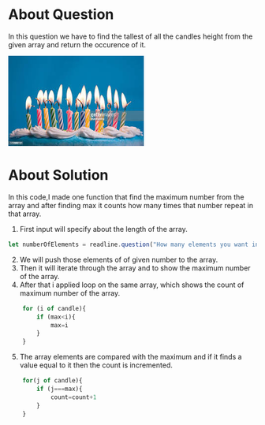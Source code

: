 # About Question
In this question we have to find the tallest of all the candles height from the given array and return the occurence of it.

![candle text](images.jpeg)

# About Solution
In this code,I made one function that find the maximum number from the array and after finding max it counts how many times that number repeat in that array.

1. First input will specify about the length of the array.
```javaScript
let numberOfElements = readline.question("How many elements you want in a array:")```
```
2. We will push those elements of of given number to the array.
3. Then it will iterate through the array and  to show  the maximum number of the array.
4. After that i applied  loop on the same array, which shows the count of maximum number of the array.
```JavaScript
    for (i of candle){
        if (max<i){
            max=i
        }
    }
``` 
5. The array elements are compared with the maximum and if it finds a value equal to it then the count is incremented.
```javaScript
    for(j of candle){
        if (j===max){
            count=count+1
        }
    }
```